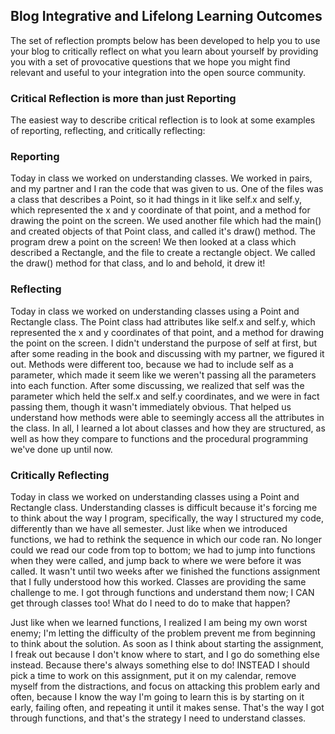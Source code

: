 ## Blog Integrative and Lifelong Learning Outcomes

The set of reflection prompts below has been developed to help you to use your blog to critically reflect on 
what you learn about yourself by providing you with a set of provocative questions that we hope you might find 
relevant and useful to your integration into the open source community. 

### Critical Reflection is more than just Reporting

The easiest way to describe critical reflection is to look at some examples of reporting, reflecting, and critically reflecting:

### Reporting
Today in class we worked on understanding classes. We worked in pairs, and my partner and I ran the code that was given to us. One of the files was a class that describes a Point, so it had things in it like self.x and self.y, which represented the x and y coordinate of that point, and a method for drawing the point on the screen. We used another file which had the main() and created objects of that Point class, and called it's draw() method. The program drew a point on the screen! We then looked at a class which described a Rectangle, and the file to create a rectangle object. We called the draw() method for that class, and lo and behold, it drew it!

### Reflecting
Today in class we worked on understanding classes using a Point and Rectangle class. The Point class had attributes like self.x and self.y, which represented the x and y coordinates of that point, and a method for drawing the point on the screen. I didn't understand the purpose of self at first, but after some reading in the book and discussing with my partner, we figured it out. Methods were different too, because we had to include self as a parameter, which made it seem like we weren't passing all the parameters into each function. After some discussing, we realized that self was the parameter which held the self.x and self.y coordinates, and we were in fact passing them, though it wasn't immediately obvious. That helped us understand how methods were able to seemingly access all the attributes in the class. In all, I learned a lot about classes and how they are structured, as well as how they compare to functions and the procedural programming we've done up until now.

### Critically Reflecting
Today in class we worked on understanding classes using a Point and Rectangle class. Understanding classes is difficult because it's forcing me to think about the way I program, specifically, the way I structured my code, differently than we have all semester. Just like when we introduced functions, we had to rethink the sequence in which our code ran. No longer could we read our code from top to bottom; we had to jump into functions when they were called, and jump back to where we were before it was called. It wasn't until two weeks after we finished the functions assignment that I fully understood how this worked. Classes are providing the same challenge to me. I got through functions and understand them now; I CAN get through classes too! What do I need to do to make that happen?

Just like when we learned functions, I realized I am being my own worst enemy; I'm letting the difficulty of the problem prevent me from beginning to think about the solution. As soon as I think about starting the assignment, I freak out because I don't know where to start, and I go do something else instead. Because there's always something else to do! INSTEAD I should pick a time to work on this assignment, put it on my calendar, remove myself from the distractions, and focus on attacking this problem early and often, because I know the way I'm going to learn this is by starting on it early, failing often, and repeating it until it makes sense. That's the way I got through functions, and that's the strategy I need to understand classes.
